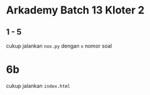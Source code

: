 # Arkademy Batch 13 Kloter 2

## 1 - 5
cukup jalankan `nox.py` dengan `x` nomor soal

# 6b
cukup jalankan `index.html`

